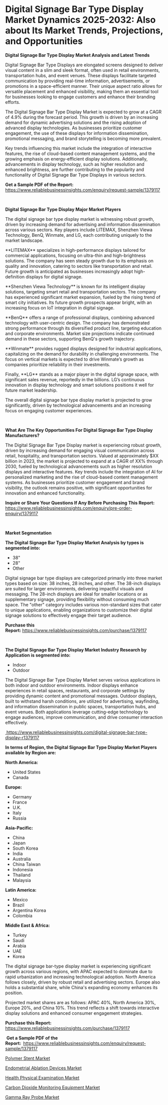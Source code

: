 <p><h1>Digital Signage Bar Type Display Market Dynamics 2025-2032: Also about Its Market Trends, Projections, and Opportunities</h1></p><p><strong>Digital Signage Bar Type Display Market Analysis and Latest Trends</strong></p>
<p><p>Digital Signage Bar Type Displays are elongated screens designed to deliver visual content in a slim and sleek format, often used in retail environments, transportation hubs, and event venues. These displays facilitate targeted communication by providing real-time information, advertisements, or promotions in a space-efficient manner. Their unique aspect ratio allows for versatile placement and enhanced visibility, making them an essential tool for businesses looking to engage customers and enhance their branding efforts.</p><p>The Digital Signage Bar Type Display Market is expected to grow at a CAGR of 4.9% during the forecast period. This growth is driven by an increasing demand for dynamic advertising solutions and the rising adoption of advanced display technologies. As businesses prioritize customer engagement, the use of these displays for information dissemination, promotional messaging, and brand storytelling is becoming more prevalent. </p><p>Key trends influencing this market include the integration of interactive features, the rise of cloud-based content management systems, and the growing emphasis on energy-efficient display solutions. Additionally, advancements in display technology, such as higher resolution and enhanced brightness, are further contributing to the popularity and functionality of Digital Signage Bar Type Displays in various sectors.</p></p>
<p><strong>Get a Sample PDF of the Report:&nbsp;</strong> <a href="https://www.reliablebusinessinsights.com/enquiry/request-sample/1379117?utm_campaign=3547&utm_medium=2&utm_source=Github&utm_content=ia&utm_term=11042025&utm_id=digital-signage-bar-type-display">https://www.reliablebusinessinsights.com/enquiry/request-sample/1379117</a></p>
<p>&nbsp;</p>
<p><strong>Digital Signage Bar Type Display Major Market Players</strong></p>
<p><p>The digital signage bar type display market is witnessing robust growth, driven by increasing demand for advertising and information dissemination across various sectors. Key players include LITEMAX, Shenzhen Viewa Technology, BenQ, Winmate, and LG, each contributing uniquely to the market landscape.</p><p>**LITEMAX** specializes in high-performance displays tailored for commercial applications, focusing on ultra-thin and high-brightness solutions. The company has seen steady growth due to its emphasis on quality and innovation, catering to sectors like transportation and retail. Future growth is anticipated as businesses increasingly adopt high-definition displays for digital signage.</p><p>**Shenzhen Viewa Technology** is known for its intelligent display solutions, targeting smart retail and transportation sectors. The company has experienced significant market expansion, fueled by the rising trend of smart city initiatives. Its future growth prospects appear bright, with an increasing focus on IoT integration in digital signage.</p><p>**BenQ** offers a range of professional displays, combining advanced technology with user-centric design. The company has demonstrated strong performance through its diversified product line, targeting education and corporate environments. Market size projections indicate continued demand in these sectors, supporting BenQ's growth trajectory.</p><p>**Winmate** provides rugged displays designed for industrial applications, capitalizing on the demand for durability in challenging environments. The focus on vertical markets is expected to drive Winmate’s growth as companies prioritize reliability in their investments.</p><p>Finally, **LG** stands as a major player in the digital signage space, with significant sales revenue, reportedly in the billions. LG’s continuous innovation in display technology and smart solutions positions it well for future market leadership.</p><p>The overall digital signage bar type display market is projected to grow significantly, driven by technological advancements and an increasing focus on engaging customer experiences.</p></p>
<p>&nbsp;</p>
<p><strong>What Are The Key Opportunities For Digital Signage Bar Type Display Manufacturers?</strong></p>
<p><p>The Digital Signage Bar Type Display market is experiencing robust growth, driven by increasing demand for engaging visual communication across retail, hospitality, and transportation sectors. Valued at approximately $XX billion in 2023, the market is projected to expand at a CAGR of XX% through 2030, fueled by technological advancements such as higher resolution displays and interactive features. Key trends include the integration of AI for personalized marketing and the rise of cloud-based content management systems. As businesses prioritize customer engagement and brand visibility, the outlook remains positive, with significant opportunities for innovation and enhanced functionality.</p></p>
<p><strong>Inquire or Share Your Questions If Any Before Purchasing This Report:</strong> <a href="https://www.reliablebusinessinsights.com/enquiry/pre-order-enquiry/1379117?utm_campaign=3547&utm_medium=2&utm_source=Github&utm_content=ia&utm_term=11042025&utm_id=digital-signage-bar-type-display">https://www.reliablebusinessinsights.com/enquiry/pre-order-enquiry/1379117</a></p>
<p>&nbsp;</p>
<p><strong>Market Segmentation</strong></p>
<p><strong>The Digital Signage Bar Type Display Market Analysis by types is segmented into:</strong></p>
<p><ul><li>38"</li><li>28"</li><li>Other</li></ul></p>
<p><p>Digital signage bar type displays are categorized primarily into three market types based on size: 38 inches, 28 inches, and other. The 38-inch displays are suited for larger environments, delivering impactful visuals and messaging. The 28-inch displays are ideal for smaller locations or as supplementary signage, providing flexibility without consuming much space. The "other" category includes various non-standard sizes that cater to unique applications, enabling organizations to customize their digital signage solutions to effectively engage their target audience.</p></p>
<p><strong>Purchase this Report:&nbsp;</strong><a href="https://www.reliablebusinessinsights.com/purchase/1379117?utm_campaign=3547&utm_medium=2&utm_source=Github&utm_content=ia&utm_term=11042025&utm_id=digital-signage-bar-type-display">https://www.reliablebusinessinsights.com/purchase/1379117</a></p>
<p>&nbsp;</p>
<p><strong>The Digital Signage Bar Type Display Market Industry Research by Application is segmented into:</strong></p>
<p><ul><li>Indoor</li><li>Outdoor</li></ul></p>
<p><p>The Digital Signage Bar Type Display Market serves various applications in both indoor and outdoor environments. Indoor displays enhance experiences in retail spaces, restaurants, and corporate settings by providing dynamic content and promotional messages. Outdoor displays, built to withstand harsh conditions, are utilized for advertising, wayfinding, and information dissemination in public spaces, transportation hubs, and event venues. Both applications leverage cutting-edge technology to engage audiences, improve communication, and drive consumer interaction effectively.</p></p>
<p><a href="https://www.reliablebusinessinsights.com/digital-signage-bar-type-display-r1379117?utm_campaign=3547&utm_medium=2&utm_source=Github&utm_content=ia&utm_term=11042025&utm_id=digital-signage-bar-type-display">&nbsp;https://www.reliablebusinessinsights.com/digital-signage-bar-type-display-r1379117</a></p>
<p><strong>In terms of Region, the Digital Signage Bar Type Display Market Players available by Region are:</strong></p>
<p>
    <p> <strong> North America: </strong>
        <ul>
            <li>United States</li>
            <li>Canada</li>
        </ul>
        </p> 
    <p> <strong> Europe: </strong>
        <ul>
            <li>Germany</li>
            <li>France</li>
            <li>U.K.</li>
            <li>Italy</li>
            <li>Russia</li>
        </ul>
        </p> 
    <p> <strong> Asia-Pacific: </strong>
        <ul>
            <li>China</li>
            <li>Japan</li>
            <li>South Korea</li>
            <li>India</li>
            <li>Australia</li>
            <li>China Taiwan</li>
            <li>Indonesia</li>
            <li>Thailand</li>
            <li>Malaysia</li>
        </ul>
        </p> 
    <p> <strong> Latin America: </strong>
        <ul>
            <li>Mexico</li>
            <li>Brazil</li>
            <li>Argentina Korea</li>
            <li>Colombia</li>
        </ul>
        </p> 
    <p> <strong> Middle East & Africa: </strong>
        <ul>
            <li>Turkey</li>
            <li>Saudi</li>
            <li>Arabia</li>
            <li>UAE</li>
            <li>Korea</li>
        </ul>
    </p>
    </p>
<p><p>The digital signage bar-type display market is experiencing significant growth across various regions, with APAC expected to dominate due to rapid urbanization and increasing technological adoption. North America follows closely, driven by robust retail and advertising sectors. Europe also holds a substantial share, while China's expanding economy enhances its position. </p><p>Projected market shares are as follows: APAC 40%, North America 30%, Europe 20%, and China 10%. This trend reflects a shift towards interactive display solutions and enhanced consumer engagement strategies.</p></p>
<p><strong>Purchase this Report: </strong><a href="https://www.reliablebusinessinsights.com/purchase/1379117?utm_campaign=3547&utm_medium=2&utm_source=Github&utm_content=ia&utm_term=11042025&utm_id=digital-signage-bar-type-display">https://www.reliablebusinessinsights.com/purchase/1379117</a></p>
<p>&nbsp;<strong>Get a Sample PDF of the Report:&nbsp;&nbsp;</strong><a href="https://www.reliablebusinessinsights.com/enquiry/request-sample/1379117?utm_campaign=3547&utm_medium=2&utm_source=Github&utm_content=ia&utm_term=11042025&utm_id=digital-signage-bar-type-display">https://www.reliablebusinessinsights.com/enquiry/request-sample/1379117</a></p>
<p><strong></strong></p>
<p><p><a href="https://www.linkedin.com/pulse/comprehensive-evaluation-sustainability-polymer-stent-marketfrom-u3pef?utm_campaign=3547&utm_medium=2&utm_source=Github&utm_content=ia&utm_term=11042025&utm_id=digital-signage-bar-type-display">Polymer Stent Market</a></p><p><a href="https://www.linkedin.com/pulse/growth-revenue-projections-endometrial-ablation-devices-n6kpf?utm_campaign=3547&utm_medium=2&utm_source=Github&utm_content=ia&utm_term=11042025&utm_id=digital-signage-bar-type-display">Endometrial Ablation Devices Market</a></p><p><a href="https://www.linkedin.com/pulse/health-physical-examination-market-report-2025-2032-cagr-pnshc?utm_campaign=3547&utm_medium=2&utm_source=Github&utm_content=ia&utm_term=11042025&utm_id=digital-signage-bar-type-display">Health Physical Examination Market</a></p><p><a href="https://www.linkedin.com/pulse/detailed-report-carbon-dioxide-monitoring-equipment-funzf?utm_campaign=3547&utm_medium=2&utm_source=Github&utm_content=ia&utm_term=11042025&utm_id=digital-signage-bar-type-display">Carbon Dioxide Monitoring Equipment Market</a></p><p><a href="https://www.linkedin.com/pulse/detailed-report-thesize-dynamics-expected-growth-53-cagrof-jyfec?utm_campaign=3547&utm_medium=2&utm_source=Github&utm_content=ia&utm_term=11042025&utm_id=digital-signage-bar-type-display">Gamma Ray Probe Market</a></p></p>